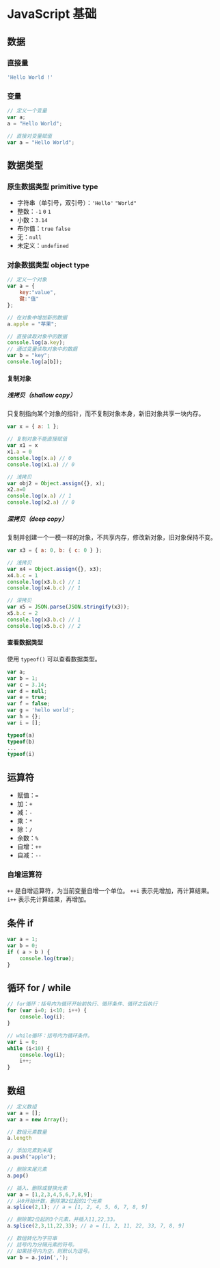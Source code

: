 # JavaScript 基础

## 数据

### 直接量

```js
'Hello World !'
```

### 变量

```js
// 定义一个变量
var a;
a = "Hello World";

// 直接对变量赋值
var a = "Hello World";
```

## 数据类型

### 原生数据类型 primitive type

- 字符串（单引号，双引号）：`'Hello'` `"World"`
- 整数：`-1` `0` `1`
- 小数：`3.14`
- 布尔值：`true` `false`
- 无：`null`
- 未定义：`undefined`

### 对象数据类型 object type

```js
// 定义一个对象
var a = {
    key:"value",
    键:"值"
};

// 在对象中增加新的数据
a.apple = "苹果";

// 直接读取对象中的数据
console.log(a.key);
// 通过变量读取对象中的数据
var b = "key";
console.log(a[b]);
```

#### 复制对象

##### 浅拷贝（shallow copy）

只复制指向某个对象的指针，而不复制对象本身，新旧对象共享一块内存。

```js
var x = { a: 1 };

// 复制对象不能直接赋值
var x1 = x
x1.a = 0
console.log(x.a) // 0
console.log(x1.a) // 0

// 浅拷贝
var obj2 = Object.assign({}, x);
x2.a=0
console.log(x.a) // 1
console.log(x2.a) // 0
```

##### 深拷贝（deep copy）

复制并创建一个一模一样的对象，不共享内存，修改新对象，旧对象保持不变。

```js
var x3 = { a: 0, b: { c: 0 } };

// 浅拷贝
var x4 = Object.assign({}, x3);
x4.b.c = 1
console.log(x3.b.c) // 1
console.log(x4.b.c) // 1

// 深拷贝
var x5 = JSON.parse(JSON.stringify(x3));
x5.b.c = 2
console.log(x3.b.c) // 1
console.log(x5.b.c) // 2
```

#### 查看数据类型

使用 `typeof()` 可以查看数据类型。

```js
var a;
var b = 1;
var c = 3.14;
var d = null;
var e = true;
var f = false;
var g = 'hello world';
var h = {};
var i = [];

typeof(a)
typeof(b)
...
typeof(i)
```

## 运算符

- 赋值：`=`
- 加：`+`
- 减：`-`
- 乘：`*`
- 除：`/`
- 余数：`%`
- 自增：`++`
- 自减：`--`

### 自增运算符

`++` 是自增运算符，为当前变量自增一个单位。
`++i` 表示先增加，再计算结果。
`i++` 表示先计算结果，再增加。

## 条件 if

```js
var a = 1;
var b = 0;
if ( a > b ) {
    console.log(true);
}
```

## 循环 for / while

```js
// for循环：括号内为循环开始前执行、循环条件、循环之后执行
for (var i=0; i<10; i++) {
    console.log(i);
}

// while循环：括号内为循环条件。
var i = 0;
while (i<10) {
    console.log(i);
    i++;
}
```

## 数组

```js
// 定义数组
var a = [];
var a = new Array();

// 数组元素数量
a.length

// 添加元素到末尾
a.push("apple");

// 删除末尾元素
a.pop()

// 插入、删除或替换元素
var a = [1,2,3,4,5,6,7,8,9];
// 从0开始计数，删除第2位起的1个元素
a.splice(2,1); // a = [1, 2, 4, 5, 6, 7, 8, 9]

// 删除第2位起的3个元素，并插入11,22,33。
a.splice(2,3,11,22,33); // a = [1, 2, 11, 22, 33, 7, 8, 9]

// 数组转化为字符串
// 括号内为分隔元素的符号。
// 如果括号内为空，则默认为逗号。
var b = a.join(',');
```
